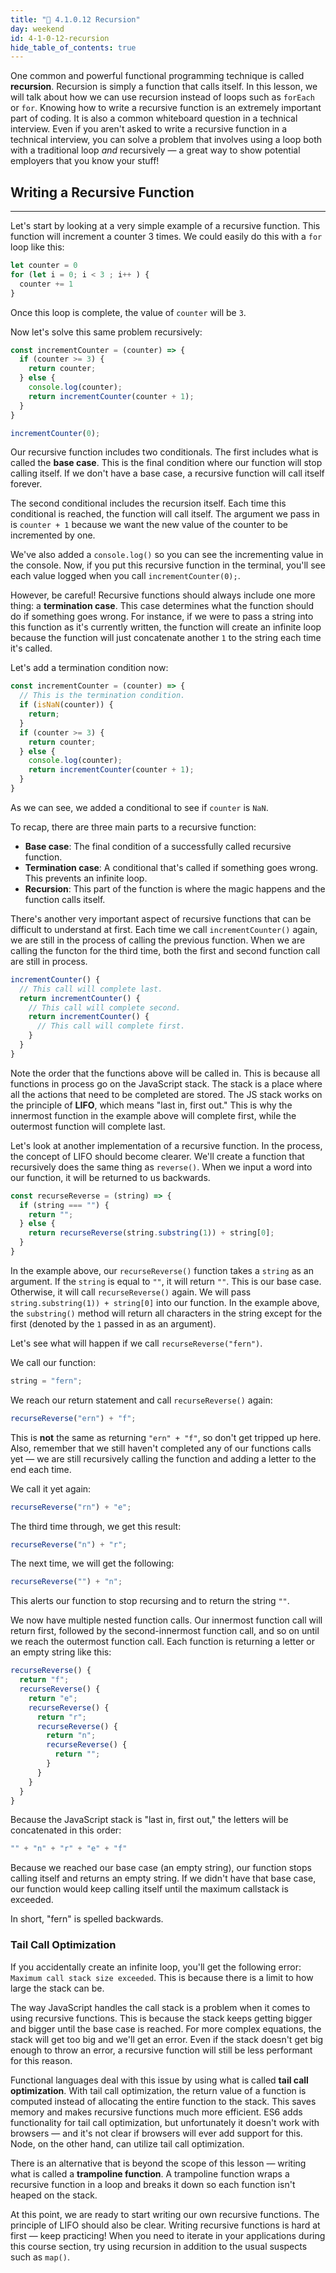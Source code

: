 ```yaml
---
title: "📓 4.1.0.12 Recursion"
day: weekend
id: 4-1-0-12-recursion
hide_table_of_contents: true
---
```


One common and powerful functional programming technique is called **recursion**. Recursion is simply a function that calls itself. In this lesson, we will talk about how we can use recursion instead of loops such as `forEach` or `for`. Knowing how to write a recursive function is an extremely important part of coding. It is also a common whiteboard question in a technical interview. Even if you aren't asked to write a recursive function in a technical interview, you can solve a problem that involves using a loop both with a traditional loop _and_ recursively — a great way to show potential employers that you know your stuff!

## Writing a Recursive Function
---

Let's start by looking at a very simple example of a recursive function. This function will increment a counter 3 times. We could easily do this with a `for` loop like this:

```javascript
let counter = 0
for (let i = 0; i < 3 ; i++ ) {
  counter += 1
}
```

Once this loop is complete, the value of `counter` will be `3`.

Now let's solve this same problem recursively:

```js
const incrementCounter = (counter) => {
  if (counter >= 3) {
    return counter;
  } else {
    console.log(counter);
    return incrementCounter(counter + 1);
  }
}

incrementCounter(0);
```

Our recursive function includes two conditionals. The first includes what is called the **base case**. This is the final condition where our function will stop calling itself. If we don't have a base case, a recursive function will call itself forever.

The second conditional includes the recursion itself. Each time this conditional is reached, the function will call itself. The argument we pass in is `counter + 1` because we want the new value of the counter to be incremented by one.

We've also added a `console.log()` so you can see the incrementing value in the console. Now, if you put this recursive function in the terminal, you'll see each value logged when you call `incrementCounter(0);`.

However, be careful! Recursive functions should always include one more thing: a **termination case**. This case determines what the function should do if something goes wrong. For instance, if we were to pass a string into this function as it's currently written, the function will create an infinite loop because the function will just concatenate another `1` to the string each time it's called.

Let's add a termination condition now:

```javascript
const incrementCounter = (counter) => {
  // This is the termination condition.
  if (isNaN(counter)) {
    return;
  }
  if (counter >= 3) {
    return counter;
  } else {
    console.log(counter);
    return incrementCounter(counter + 1);
  }
}
```

As we can see, we added a conditional to see if `counter` is `NaN`. 

To recap, there are three main parts to a recursive function:

* **Base case**: The final condition of a successfully called recursive function.
* **Termination case**: A conditional that's called if something goes wrong. This prevents an infinite loop.
* **Recursion**: This part of the function is where the magic happens and the function calls itself.

There's another very important aspect of recursive functions that can be difficult to understand at first. Each time we call `incrementCounter()` again, we are still in the process of calling the previous function. When we are calling the functon for the third time, both the first and second function call are still in process.

```js
incrementCounter() {
  // This call will complete last.
  return incrementCounter() {
    // This call will complete second.
    return incrementCounter() {
      // This call will complete first.
    }
  }
}
```

Note the order that the functions above will be called in. This is because all functions in process go on the JavaScript stack. The stack is a place where all the actions that need to be completed are stored. The JS stack works on the principle of **LIFO**, which means "last in, first out." This is why the innermost function in the example above will complete first, while the outermost function will complete last.

Let's look at another implementation of a recursive function. In the process, the concept of LIFO should become clearer. We'll create a function that recursively does the same thing as `reverse()`. When we input a word into our function, it will be returned to us backwards.

```js
const recurseReverse = (string) => {
  if (string === "") {
    return "";
  } else {
    return recurseReverse(string.substring(1)) + string[0];
  }
}
```

In the example above, our `recurseReverse()` function takes a `string` as an argument. If the `string` is equal to `""`, it will return `""`. This is our base case. Otherwise, it will call `recurseReverse()` again. We will pass `string.substring(1)) + string[0]` into our function. In the example above, the `substring()` method will return all characters in the string except for the first (denoted by the `1` passed in as an argument).

Let's see what will happen if we call `recurseReverse("fern")`.

We call our function:

```javascript
string = "fern";
```

We reach our return statement and call `recurseReverse()` again:

```javascript
recurseReverse("ern") + "f";
```

This is **not** the same as returning `"ern" + "f"`, so don't get tripped up here. Also, remember that we still haven't completed any of our functions calls yet — we are still recursively calling the function and adding a letter to the end each time.

We call it yet again:

```javascript
recurseReverse("rn") + "e";
```

The third time through, we get this result:

```javascript
recurseReverse("n") + "r";
```

The next time, we will get the following:

```javascript
recurseReverse("") + "n";
```

This alerts our function to stop recursing and to return the string `""`.

We now have multiple nested function calls. Our innermost function call will return first, followed by the second-innermost function call, and so on until we reach the outermost function call. Each function is returning a letter or an empty string like this:

```js
recurseReverse() {
  return "f";
  recurseReverse() {
    return "e";
    recurseReverse() {
      return "r";
      recurseReverse() {
        return "n";
        recurseReverse() {
          return "";
        }
      }
    }
  }
}
```

Because the JavaScript stack is "last in, first out," the letters will be concatenated in this order:

```javascript
"" + "n" + "r" + "e" + "f"
```

Because we reached our base case (an empty string), our function stops calling itself and returns an empty string. If we didn't have that base case, our function would keep calling itself until the maximum callstack is exceeded.

In short, "fern" is spelled backwards.

### Tail Call Optimization

If you accidentally create an infinite loop, you'll get the following error: `Maximum call stack size exceeded`. This is because there is a limit to how large the stack can be.

The way JavaScript handles the call stack is a problem when it comes to using recursive functions. This is because the stack keeps getting bigger and bigger until the base case is reached. For more complex equations, the stack will get too big and we'll get an error. Even if the stack doesn't get big enough to throw an error, a recursive function will still be less performant for this reason.

Functional languages deal with this issue by using what is called **tail call optimization**. With tail call optimization, the return value of a function is computed instead of allocating the entire function to the stack. This saves memory and makes recursive functions much more efficient. ES6 adds functionality for tail call optimization, but unfortunately it doesn't work with browsers — and it's not clear if browsers will ever add support for this. Node, on the other hand, can utilize tail call optimization.

There is an alternative that is beyond the scope of this lesson — writing what is called a **trampoline function**. A trampoline function wraps a recursive function in a loop and breaks it down so each function isn't heaped on the stack.

At this point, we are ready to start writing our own recursive functions. The principle of LIFO should also be clear. Writing recursive functions is hard at first — keep practicing! When you need to iterate in your applications during this course section, try using recursion in addition to the usual suspects such as `map()`.
